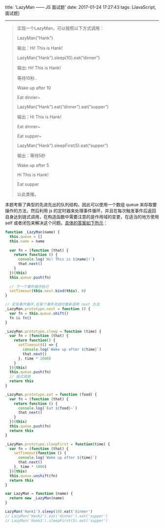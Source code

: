 title: 'LazyMan —— JS 面试题'
date: 2017-01-24 17:27:43
tags: [JavaScript, 面试题]

---

> 实现一个LazyMan，可以按照以下方式调用：
> 
> LazyMan(“Hank”)
> 
> 输出：Hi! This is Hank!
> 
> LazyMan(“Hank”).sleep(10).eat(“dinner”)
> 
> 输出: Hi! This is Hank!
> 
> <!-- more -->
> 
> 等待10秒..
> 
> Wake up after 10
> 
> Eat dinner~
> 
> LazyMan(“Hank”).eat(“dinner”).eat(“supper”)
> 
> 输出：Hi This is Hank!
> 
> Eat dinner~
> 
> Eat supper~
> 
> LazyMan(“Hank”).sleepFirst(5).eat(“supper”)
> 
> 输出：等待5秒
> 
> Wake up after 5
> 
> Hi This is Hank!
> 
> Eat supper
> 
> 以此类推。

本题考察了典型的先进先出的队列结构，因此可以使用一个数组 queue 来存取要操作的方法，然后利用 js 的定时器来处理事件循环，并且在每次触发事件后返回自身达到链式调用，在构造函数中需要注意的是作用域的变更，在适当的地方使用 self 或者闭包来解决这个问题。[具体的答案如下所示](http://codepen.io/cnzsb/pen/RKpKgZ/)：

```javascript
function _LazyMan(name) {
  this.queue = []
  this.name = name
  
  var fn = (function (that) {
    return function () {
      console.log(`Hi! This is ${name}!`)
      that.next()
    }
  })(this)
  this.queue.push(fn)
  
  // 下一个事件循环执行
  setTimeout(this.next.bind(this), 0)
}

// 实现事件循环,在某个事件完成时重新调用 next 方法
_LazyMan.prototype.next = function () {
  var fn = this.queue.shift()
  fn && fn()
}

_LazyMan.prototype.sleep = function (time) {
  var fn = (function (that) {
    return function() {
      setTimeout(() => {
        console.log(`Wake up after ${time}`)
        that.next()
      }, time * 1000)
    }
  })(this)
  this.queue.push(fn)
  // 链式调用
  return this
}

_LazyMan.prototype.eat = function (food) {
  var fn = (function (that) {
    return function () {
      console.log(`Eat ${food}~`)
      that.next()
    }
  })(this)
  this.queue.push(fn)
  return this
}

_LazyMan.prototype.sleepFirst = function(time) {
  var fn = (function (that) {
    setTimeout(function () {
      console.log(`Wake up after ${time}`)
      that.next()
    }, time * 1000)
  })(this)
  this.queue.unshift(fn)
  return this
}

var LazyMan = function (name) {
  return new _LazyMan(name)
}

LazyMan('Hank1').sleep(10).eat('dinner')
// LazyMan('Hank2').eat('dinner').eat('supper')
// LazyMan('Hank3').sleepFirst(5).eat('supper')
```
